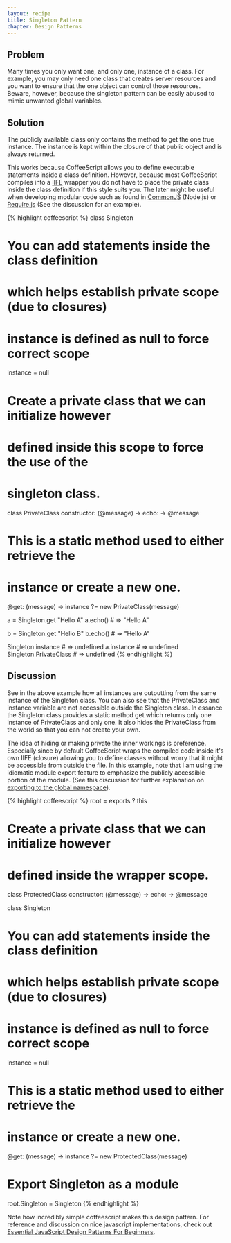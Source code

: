 ```yaml
---
layout: recipe
title: Singleton Pattern
chapter: Design Patterns
---
```

## Problem

Many times you only want one, and only one, instance of a class. For example, you may only need one class that creates server resources and you want to ensure that the one object can control those resources. Beware, however, because the singleton pattern can be easily abused to mimic unwanted global variables.


## Solution

The publicly available class only contains the method to get the one true instance. The instance is kept within the closure of that public object and is always returned.

This works because CoffeeScript allows you to define executable statements inside a class definition. However, because most CoffeeScript compiles into a [IIFE][] wrapper you do not have to place the private class inside the class definition if this style suits you. The later might be useful when developing modular code such as found in [CommonJS][] (Node.js) or [Require.js][] (See the discussion for an example).

[IIFE]: http://benalman.com/news/2010/11/immediately-invoked-function-expression/
[CommonJS]: http://www.commonjs.org/
[Require.js]: http://requirejs.org/

{% highlight coffeescript %}
class Singleton
  # You can add statements inside the class definition
  # which helps establish private scope (due to closures)
  # instance is defined as null to force correct scope
  instance = null
  # Create a private class that we can initialize however
  # defined inside this scope to force the use of the
  # singleton class.
  class PrivateClass
    constructor: (@message) ->
    echo: -> @message
  # This is a static method used to either retrieve the
  # instance or create a new one.
  @get: (message) ->
    instance ?= new PrivateClass(message)

a = Singleton.get "Hello A"
a.echo() # => "Hello A"

b = Singleton.get "Hello B"
b.echo() # => "Hello A"

Singleton.instance # => undefined
a.instance # => undefined
Singleton.PrivateClass # => undefined
{% endhighlight %}


## Discussion

See in the above example how all instances are outputting from the same instance of the Singleton class. You can also see that the PrivateClass and instance variable are not accessible outside the Singleton class. In essance the Singleton class provides a static method get which returns only one instance of PrivateClass and only one. It also hides the PrivateClass from the world so that you can not create your own.

The idea of hiding or making private the inner workings is preference. Especially since by default CoffeeScript wraps the compiled code inside it's own IIFE (closure) allowing you to define classes without worry that it might be accessible from outside the file. In this example, note that I am using the idiomatic module export feature to emphasize the publicly accessible portion of the module. (See this discussion for further explanation on [exporting to the global namespace][1]).

[1]: http://stackoverflow.com/questions/4214731/coffeescript-global-variables

{% highlight coffeescript %}
root = exports ? this

# Create a private class that we can initialize however
# defined inside the wrapper scope.
class ProtectedClass
  constructor: (@message) ->
  echo: -> @message

class Singleton
  # You can add statements inside the class definition
  # which helps establish private scope (due to closures)
  # instance is defined as null to force correct scope
  instance = null
  # This is a static method used to either retrieve the
  # instance or create a new one.
  @get: (message) ->
    instance ?= new ProtectedClass(message)

# Export Singleton as a module
root.Singleton = Singleton
{% endhighlight %}

Note how incredibly simple coffeescript makes this design pattern. For reference and discussion on nice javascript implementations, check out [Essential JavaScript Design Patterns For Beginners](http://addyosmani.com/resources/essentialjsdesignpatterns/book/).
